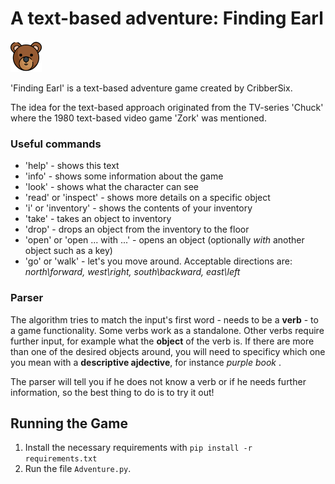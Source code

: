 # A text-based adventure: Finding Earl


![Earl](ressources/bear_50x50.png) 

'Finding Earl' is a text-based adventure game created by CribberSix.

The idea for the text-based approach originated from the TV-series 'Chuck' where 
the 1980 text-based video game 'Zork' was mentioned. 


### Useful commands
- 'help' - shows this text
- 'info' - shows some information about the game
- 'look' - shows what the character can see
- 'read' or 'inspect' - shows more details on a specific object
- 'i' or 'inventory' - shows the contents of your inventory
- 'take' - takes an object to inventory
- 'drop' - drops an object from the inventory to the floor
- 'open' or 'open ... with ...' - opens an object (optionally *with* another object such as a key)
- 'go' or 'walk' - let's you move around. Acceptable directions are: *north\\forward, west\\right, south\\backward, east\\left*

### Parser
The algorithm tries to match the input's first word - needs to be a **verb** - to a game functionality.
Some verbs work as a standalone. 
Other verbs require further input, for example what the **object** of the verb is. If there are more than one of the
desired objects around, you will need to specificy which one you mean with a **descriptive ajdective**, for instance *purple book* . 

The parser will tell you if he does not know a verb or if he needs further information, so
the best thing to do is to try it out!

## Running the Game 

1. Install the necessary requirements with `pip install -r requirements.txt` 
2. Run the file `Adventure.py`.
